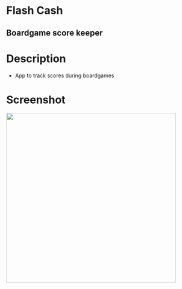 # Flash Cash
## Boardgame score keeper

# Description 
- App to track scores during boardgames 

# Screenshot
<img src="https://cloud.githubusercontent.com/assets/12492121/22878110/6754bf68-f1a6-11e6-8058-157cf179687e.png" width="450"/>
